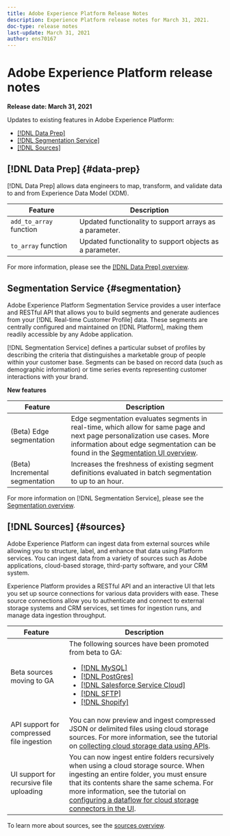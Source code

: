 ```yaml
---
title: Adobe Experience Platform Release Notes
description: Experience Platform release notes for March 31, 2021.
doc-type: release notes
last-update: March 31, 2021
author: ens70167
---
```


# Adobe Experience Platform release notes 

**Release date: March 31, 2021**

Updates to existing features in Adobe Experience Platform:

- [[!DNL Data Prep]](#data-prep)
- [[!DNL Segmentation Service]](#segmentation)
- [[!DNL Sources]](#sources)

## [!DNL Data Prep] {#data-prep}

[!DNL Data Prep] allows data engineers to map, transform, and validate data to and from Experience Data Model (XDM).

| Feature | Description |
| ------- | ----------- |
| `add_to_array` function | Updated functionality to support arrays as a parameter. |
| `to_array` function | Updated functionality to support objects as a parameter. |

For more information, please see the [[!DNL Data Prep] overview](../../data-prep/home.md).

## Segmentation Service {#segmentation}

Adobe Experience Platform Segmentation Service provides a user interface and RESTful API that allows you to build segments and generate audiences from your [!DNL Real-time Customer Profile] data. These segments are centrally configured and maintained on [!DNL Platform], making them readily accessible by any Adobe application.

[!DNL Segmentation Service] defines a particular subset of profiles by describing the criteria that distinguishes a marketable group of people within your customer base. Segments can be based on record data (such as demographic information) or time series events representing customer interactions with your brand.

**New features**

| Feature | Description |
| ------- | ----------- |
| (Beta) Edge segmentation | Edge segmentation evaluates segments in real-time, which allow for same page and next page personalization use cases. More information about edge segmentation can be found in the [Segmentation UI overview](../../segmentation/ui/overview.md).  |
| (Beta) Incremental segmentation | Increases the freshness of existing segment definitions evaluated in batch segmentation to up to an hour. |

For more information on [!DNL Segmentation Service], please see the [Segmentation overview](../../segmentation/home.md).

## [!DNL Sources] {#sources}

Adobe Experience Platform can ingest data from external sources while allowing you to structure, label, and enhance that data using Platform services. You can ingest data from a variety of sources such as Adobe applications, cloud-based storage, third-party software, and your CRM system.

Experience Platform provides a RESTful API and an interactive UI that lets you set up source connections for various data providers with ease. These source connections allow you to authenticate and connect to external storage systems and CRM services, set times for ingestion runs, and manage data ingestion throughput.

| Feature | Description |
| ------- | ----------- |
| Beta sources moving to GA | The following sources have been promoted from beta to GA: <ul><li>[[!DNL MySQL]](../../sources/connectors/databases/mysql.md)</li><li>[[!DNL PostGres]](../../sources/connectors/databases/postgres.md)</li><li>[[!DNL Salesforce Service Cloud]](../../sources/connectors/customer-success/salesforce-service-cloud.md)</li><li>[[!DNL SFTP]](../../sources/connectors/cloud-storage/sftp.md)</li><li>[[!DNL Shopify]](../../sources/connectors/ecommerce/shopify.md)</li></ul> |
| API support for compressed file ingestion | You can now preview and ingest compressed JSON or delimited files using cloud storage sources. For more information, see the tutorial on [collecting cloud storage data using APIs](../../sources/tutorials/api/collect/cloud-storage.md). |
| UI support for recursive file uploading | You can now ingest entire folders recursively when using a cloud storage source. When ingesting an entire folder, you must ensure that its contents share the same schema. For more information, see the tutorial on [configuring a dataflow for cloud storage connectors in the UI](../../sources/tutorials/ui/dataflow/batch/cloud-storage.md). |

To learn more about sources, see the [sources overview](../../sources/home.md).
